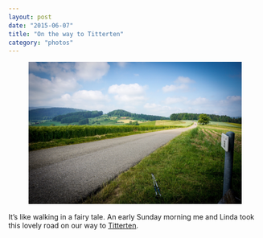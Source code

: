 ```yaml
---
layout: post
date: "2015-06-07"
title: "On the way to Titterten"
category: "photos"
---
```

<figure>

![Road in Switzerland](photo.jpg)
</figure>

It’s like walking in a fairy tale. An early Sunday morning me and Linda took this lovely road on our way to [Titterten](https://en.wikipedia.org/wiki/Titterten).
